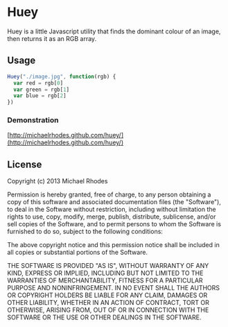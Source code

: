 # Huey

Huey is a little Javascript utility that finds the dominant colour of an image, then returns it as an RGB array.

## Usage

```javascript
Huey("./image.jpg", function(rgb) {
  var red = rgb[0]
  var green = rgb[1]
  var blue = rgb[2]
})
```

### Demonstration
[http://michaelrhodes.github.com/huey/](http://michaelrhodes.github.com/huey/)

## License
Copyright (c) 2013 Michael Rhodes

Permission is hereby granted, free of charge, to any person obtaining a copy of this software and associated documentation files (the "Software"), to deal in the Software without restriction, including without limitation the rights to use, copy, modify, merge, publish, distribute, sublicense, and/or sell copies of the Software, and to permit persons to whom the Software is furnished to do so, subject to the following conditions:

The above copyright notice and this permission notice shall be included in all copies or substantial portions of the Software.

THE SOFTWARE IS PROVIDED "AS IS", WITHOUT WARRANTY OF ANY KIND, EXPRESS OR IMPLIED, INCLUDING BUT NOT LIMITED TO THE WARRANTIES OF MERCHANTABILITY, FITNESS FOR A PARTICULAR PURPOSE AND NONINFRINGEMENT. IN NO EVENT SHALL THE AUTHORS OR COPYRIGHT HOLDERS BE LIABLE FOR ANY CLAIM, DAMAGES OR OTHER LIABILITY, WHETHER IN AN ACTION OF CONTRACT, TORT OR OTHERWISE, ARISING FROM, OUT OF OR IN CONNECTION WITH THE SOFTWARE OR THE USE OR OTHER DEALINGS IN THE SOFTWARE.
